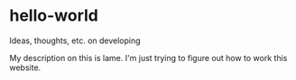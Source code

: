 # hello-world
Ideas, thoughts, etc. on developing 

My description on this is lame. I'm just trying to figure out how to work this website. 
